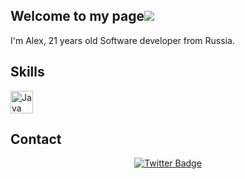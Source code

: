 ## Welcome to my page![](https://user-images.githubusercontent.com/18350557/176309783-0785949b-9127-417c-8b55-ab5a4333674e.gif)
I'm Alex, 21 years old Software developer from Russia.

## Skills
<div id="badges">
    <img src="https://raw.githubusercontent.com/danielcranney/readme-generator/main/public/icons/skills/java-colored.svg" width="36" height="36" alt="Java" />
    <i class="devicon-mysql-plain-wordmark colored"></i>
</div>

## Contact
<div id="badges" align="center">
  <a href="https://t.me/krvalexdev">
    <img src="https://img.shields.io/badge/Telegram-blue?style=for-the-badge&logo=twitter&logoColor=white" alt="Twitter Badge"/>
  </a>
</div>
